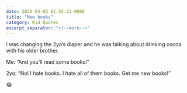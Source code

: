 ```yaml
---
date: 2020-04-03 01:55:21-0000
title: "New books"
category: Kid Quotes
excerpt_separator: "<!--more-->"
---
```


I was changing the 2yo’s diaper and he was talking about drinking cocoa with his older brother.

Me: “And you’ll read some books!”

2yo: “No! I hate books. I hate all of them books. Get me new books!”

😂
<!--more-->

